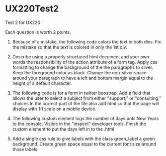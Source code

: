 # UX220Test2
Test 2 for UX220

Each question is worth 2 points.

1. Because of a mistake, the following code colors the text in both divs. Fix the mistake so that the text is colored in only the 1st div.

2. Describe using a properly structured html document and your own words the responsibility of the action attribute of 
a form tag. Apply css formatting to change the background of the the paragraphs to silver. Keep the foreground color as black. 
Change the non-silver space around your paragraph to have a left and bottom margin equal to the height of a default character.

3. The following code is for a form in twitter boostrap. Add a field that allows the user to select a subject from 
either "support," or "consulting," choices In the correct part of the file also add html so that the page will 
display with 1:1 scale on a mobile device.

4. The following custom element logs the number of days until New Years to the console. 
Visible in the "inspect" developer tools. Finish the custom element to put the days left in to the .html

5. Add a single css rule to give labels with the class green_label a green background.
Create green space equal to the current font size around those labels.

